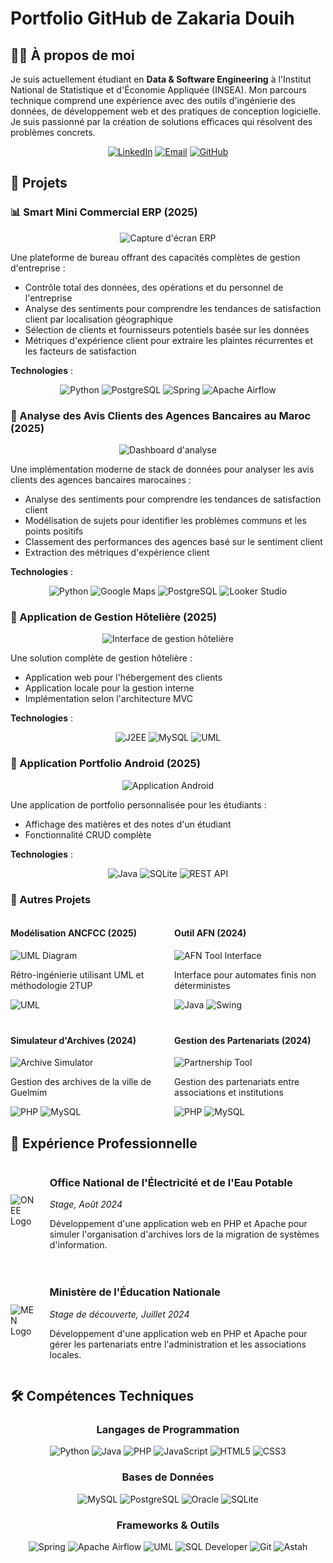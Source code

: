# Portfolio GitHub de Zakaria Douih

## 👨‍💻 À propos de moi

Je suis actuellement étudiant en **Data & Software Engineering** à l'Institut National de Statistique et d'Économie Appliquée (INSEA). Mon parcours technique comprend une expérience avec des outils d'ingénierie des données, de développement web et des pratiques de conception logicielle. Je suis passionné par la création de solutions efficaces qui résolvent des problèmes concrets.

<div align="center">
  
[![LinkedIn](https://img.shields.io/badge/LinkedIn-0077B5?style=for-the-badge&logo=linkedin&logoColor=white)](https://linkedin.com/in/zakaria-douih)
[![Email](https://img.shields.io/badge/Email-D14836?style=for-the-badge&logo=gmail&logoColor=white)](mailto:douihzakaria@gmail.com)
[![GitHub](https://img.shields.io/badge/GitHub-100000?style=for-the-badge&logo=github&logoColor=white)](https://github.com/TheZikoHunter)
  
</div>

## 🚀 Projets

### 📊 Smart Mini Commercial ERP (2025)
<div align="center">
  <img src="/api/placeholder/600/300" alt="Capture d'écran ERP" />
</div>

Une plateforme de bureau offrant des capacités complètes de gestion d'entreprise :
- Contrôle total des données, des opérations et du personnel de l'entreprise
- Analyse des sentiments pour comprendre les tendances de satisfaction client par localisation géographique
- Sélection de clients et fournisseurs potentiels basée sur les données
- Métriques d'expérience client pour extraire les plaintes récurrentes et les facteurs de satisfaction

**Technologies** :
<div align="center">
  
![Python](https://img.shields.io/badge/Python-3776AB?style=for-the-badge&logo=python&logoColor=white)
![PostgreSQL](https://img.shields.io/badge/PostgreSQL-316192?style=for-the-badge&logo=postgresql&logoColor=white)
![Spring](https://img.shields.io/badge/Spring-6DB33F?style=for-the-badge&logo=spring&logoColor=white)
![Apache Airflow](https://img.shields.io/badge/Apache_Airflow-017CEE?style=for-the-badge&logo=Apache%20Airflow&logoColor=white)
  
</div>

### 🏦 Analyse des Avis Clients des Agences Bancaires au Maroc (2025)
<div align="center">
  <img src="/api/placeholder/600/300" alt="Dashboard d'analyse" />
</div>

Une implémentation moderne de stack de données pour analyser les avis clients des agences bancaires marocaines :
- Analyse des sentiments pour comprendre les tendances de satisfaction client
- Modélisation de sujets pour identifier les problèmes communs et les points positifs
- Classement des performances des agences basé sur le sentiment client
- Extraction des métriques d'expérience client

**Technologies** :
<div align="center">
  
![Python](https://img.shields.io/badge/Python-3776AB?style=for-the-badge&logo=python&logoColor=white)
![Google Maps](https://img.shields.io/badge/Google_Maps-4285F4?style=for-the-badge&logo=google-maps&logoColor=white)
![PostgreSQL](https://img.shields.io/badge/PostgreSQL-316192?style=for-the-badge&logo=postgresql&logoColor=white)
![Looker Studio](https://img.shields.io/badge/Looker_Studio-4285F4?style=for-the-badge&logo=google&logoColor=white)
  
</div>

### 🏨 Application de Gestion Hôtelière (2025)
<div align="center">
  <img src="/api/placeholder/600/300" alt="Interface de gestion hôtelière" />
</div>

Une solution complète de gestion hôtelière :
- Application web pour l'hébergement des clients
- Application locale pour la gestion interne
- Implémentation selon l'architecture MVC

**Technologies** :
<div align="center">
  
![J2EE](https://img.shields.io/badge/J2EE-007396?style=for-the-badge&logo=java&logoColor=white)
![MySQL](https://img.shields.io/badge/MySQL-00000F?style=for-the-badge&logo=mysql&logoColor=white)
![UML](https://img.shields.io/badge/UML-FFC107?style=for-the-badge&logo=uml&logoColor=black)
  
</div>

### 📱 Application Portfolio Android (2025)
<div align="center">
  <img src="/api/placeholder/300/600" alt="Application Android" />
</div>

Une application de portfolio personnalisée pour les étudiants :
- Affichage des matières et des notes d'un étudiant
- Fonctionnalité CRUD complète

**Technologies** :
<div align="center">
  
![Java](https://img.shields.io/badge/Java-ED8B00?style=for-the-badge&logo=java&logoColor=white)
![SQLite](https://img.shields.io/badge/SQLite-07405E?style=for-the-badge&logo=sqlite&logoColor=white)
![REST API](https://img.shields.io/badge/REST_API-02569B?style=for-the-badge&logo=rest&logoColor=white)
  
</div>

### 🔄 Autres Projets

<div style="display: flex; justify-content: space-between;">
  <div style="width: 48%;">
    <h4>Modélisation ANCFCC (2025)</h4>
    <img src="/api/placeholder/280/150" alt="UML Diagram" />
    <p>Rétro-ingénierie utilisant UML et méthodologie 2TUP</p>
    <div>
      <img src="https://img.shields.io/badge/UML-FFC107?style=flat-square&logo=uml&logoColor=black" alt="UML" />
    </div>
  </div>
  <div style="width: 48%;">
    <h4>Outil AFN (2024)</h4>
    <img src="/api/placeholder/280/150" alt="AFN Tool Interface" />
    <p>Interface pour automates finis non déterministes</p>
    <div>
      <img src="https://img.shields.io/badge/Java-ED8B00?style=flat-square&logo=java&logoColor=white" alt="Java" />
      <img src="https://img.shields.io/badge/Swing-43B02A?style=flat-square&logo=java&logoColor=white" alt="Swing" />
    </div>
  </div>
</div>

<div style="display: flex; justify-content: space-between; margin-top: 20px;">
  <div style="width: 48%;">
    <h4>Simulateur d'Archives (2024)</h4>
    <img src="/api/placeholder/280/150" alt="Archive Simulator" />
    <p>Gestion des archives de la ville de Guelmim</p>
    <div>
      <img src="https://img.shields.io/badge/PHP-777BB4?style=flat-square&logo=php&logoColor=white" alt="PHP" />
      <img src="https://img.shields.io/badge/MySQL-00000F?style=flat-square&logo=mysql&logoColor=white" alt="MySQL" />
    </div>
  </div>
  <div style="width: 48%;">
    <h4>Gestion des Partenariats (2024)</h4>
    <img src="/api/placeholder/280/150" alt="Partnership Tool" />
    <p>Gestion des partenariats entre associations et institutions</p>
    <div>
      <img src="https://img.shields.io/badge/PHP-777BB4?style=flat-square&logo=php&logoColor=white" alt="PHP" />
      <img src="https://img.shields.io/badge/MySQL-00000F?style=flat-square&logo=mysql&logoColor=white" alt="MySQL" />
    </div>
  </div>
</div>

## 💼 Expérience Professionnelle

<div style="display: flex; align-items: center; margin-bottom: 20px;">
  <img src="/api/placeholder/100/100" alt="ONEE Logo" style="margin-right: 20px;" />
  <div>
    <h3>Office National de l'Électricité et de l'Eau Potable</h3>
    <p><em>Stage, Août 2024</em></p>
    <p>Développement d'une application web en PHP et Apache pour simuler l'organisation d'archives lors de la migration de systèmes d'information.</p>
  </div>
</div>

<div style="display: flex; align-items: center;">
  <img src="/api/placeholder/100/100" alt="MEN Logo" style="margin-right: 20px;" />
  <div>
    <h3>Ministère de l'Éducation Nationale</h3>
    <p><em>Stage de découverte, Juillet 2024</em></p>
    <p>Développement d'une application web en PHP et Apache pour gérer les partenariats entre l'administration et les associations locales.</p>
  </div>
</div>

## 🛠️ Compétences Techniques

<div align="center">
  
### Langages de Programmation
![Python](https://img.shields.io/badge/Python-3776AB?style=for-the-badge&logo=python&logoColor=white)
![Java](https://img.shields.io/badge/Java-ED8B00?style=for-the-badge&logo=java&logoColor=white)
![PHP](https://img.shields.io/badge/PHP-777BB4?style=for-the-badge&logo=php&logoColor=white)
![JavaScript](https://img.shields.io/badge/JavaScript-F7DF1E?style=for-the-badge&logo=javascript&logoColor=black)
![HTML5](https://img.shields.io/badge/HTML5-E34F26?style=for-the-badge&logo=html5&logoColor=white)
![CSS3](https://img.shields.io/badge/CSS3-1572B6?style=for-the-badge&logo=css3&logoColor=white)

### Bases de Données
![MySQL](https://img.shields.io/badge/MySQL-00000F?style=for-the-badge&logo=mysql&logoColor=white)
![PostgreSQL](https://img.shields.io/badge/PostgreSQL-316192?style=for-the-badge&logo=postgresql&logoColor=white)
![Oracle](https://img.shields.io/badge/Oracle-F80000?style=for-the-badge&logo=oracle&logoColor=white)
![SQLite](https://img.shields.io/badge/SQLite-07405E?style=for-the-badge&logo=sqlite&logoColor=white)

### Frameworks & Outils
![Spring](https://img.shields.io/badge/Spring-6DB33F?style=for-the-badge&logo=spring&logoColor=white)
![Apache Airflow](https://img.shields.io/badge/Apache_Airflow-017CEE?style=for-the-badge&logo=Apache%20Airflow&logoColor=white)
![UML](https://img.shields.io/badge/UML-FFC107?style=for-the-badge&logo=uml&logoColor=black)
![SQL Developer](https://img.shields.io/badge/SQL%20Developer-007396?style=for-the-badge&logo=oracle&logoColor=white)
![Git](https://img.shields.io/badge/Git-F05032?style=for-the-badge&logo=git&logoColor=white)
![Astah](https://img.shields.io/badge/Astah-00AEEF?style=for-the-badge&logoColor=white)

  
</div>
